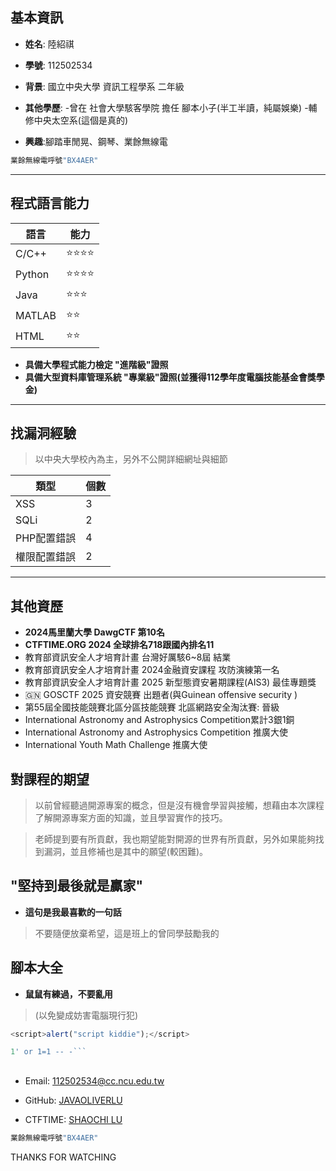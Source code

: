 
##  基本資訊

- **姓名**: 陸紹祺

- **學號**: 112502534

- **背景**: 國立中央大學 資訊工程學系 二年級
- **其他學歷**: 
-曾在 社會大學駭客學院 擔任 腳本小子(半工半讀，純屬娛樂)
-輔修中央太空系(這個是真的)
- **興趣**:腳踏車閒晃、鋼琴、業餘無線電
```python
業餘無線電呼號"BX4AER"
```
---

## 程式語言能力

| 語言 | 能力 |
|----------------|--------------------- |
| C/C++ | ⭐⭐⭐⭐ |
| Python | ⭐⭐⭐⭐ |
| Java | ⭐⭐⭐ |
| MATLAB | ⭐⭐ |
| HTML | ⭐⭐ |
- **具備大學程式能力檢定 "進階級"證照**
-  **具備大型資料庫管理系統 "專業級"證照(並獲得112學年度電腦技能基金會獎學金)**
---

## 找漏洞經驗
>以中央大學校內為主，另外不公開詳細網址與細節

| 類型 | 個數|
|----------------|--------------------- |
| XSS | 3 |
| SQLi | 2 |
| PHP配置錯誤| 4 |
| 權限配置錯誤|2 |

---
## 其他資歷
- **2024馬里蘭大學 DawgCTF 第10名**
- **CTFTIME.ORG 2024 全球排名718跟國內排名11**
- 教育部資訊安全人才培育計畫 台灣好厲駭6~8屆 結業
- 教育部資訊安全人才培育計畫 2024金融資安課程  攻防演練第一名
- 教育部資訊安全人才培育計畫 2025 新型態資安暑期課程(AIS3) 最佳專題獎 
- 🇬🇳 GOSCTF 2025 資安競賽 出題者(與Guinean offensive security )
- 第55屆全國技能競賽北區分區技能競賽 北區網路安全淘汰賽: 晉級
- International Astronomy and Astrophysics Competition累計3銀1銅
- International Astronomy and Astrophysics Competition  推廣大使
- International Youth Math Challenge  推廣大使

## 對課程的期望

> 以前曾經聽過開源專案的概念，但是沒有機會學習與接觸，想藉由本次課程了解開源專案方面的知識，並且學習實作的技巧。

> 老師提到要有所貢獻，我也期望能對開源的世界有所貢獻，另外如果能夠找到漏洞，並且修補也是其中的願望(較困難)。

## "堅持到最後就是贏家"

- **這句是我最喜歡的一句話**
> 不要隨便放棄希望，這是班上的曾同學鼓勵我的

## 腳本大全
  - **鼠鼠有練過，不要亂用**
>(以免變成妨害電腦現行犯)
```javascript
<script>alert("script kiddie");</script>
```

```SQL
1' or 1=1 -- -```
```
##

- Email: 112502534@cc.ncu.edu.tw

- GitHub: [JAVAOLIVERLU](https://github.com/JavaOliverLu)

- CTFTIME: [SHAOCHI LU](https://ctftime.org/team/170807)
```python
業餘無線電呼號"BX4AER"
```
  

THANKS FOR WATCHING